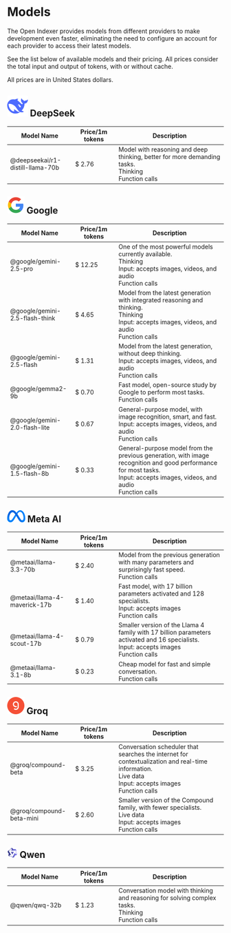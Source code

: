 # Models

The Open Indexer provides models from different providers to make development even faster, eliminating the need to configure an account for each provider to access their latest models.

See the list below of available models and their pricing. All prices consider the total input and output of tokens, with or without cache.

All prices are in United States dollars.

## <img src="/assets/icon/deepseek.svg" class="inline-icon"> DeepSeek

<table>
    <thead>
        <colgroup>
            <col style="width: 30%" />
            <col style="width: 20%" />
            <col style="width: 50%" />
        </colgroup>
        <tr>
            <th>Model Name</th>
            <th>Price/1m tokens</th>
            <th>Description</th>
        </tr>
    </thead>
    <tbody>
        <tr>
            <td>
                @deepseekai/r1-distill-llama-70b
            </td>
            <td>
                <span>$ 2.76</span>
            </td>
            <td>
                Model with reasoning and deep thinking, better for more demanding tasks.
                <div class="model-capabilities">
                    <div>
                        <i class="ri-lightbulb-line"></i>
                        Thinking
                    </div>
                    <div>
                        <i class="ri-instance-line"></i>
                        Function calls
                    </div>
                </div>
            </td>
        </tr>        
    </tbody>
</table>

## <img src="/assets/icon/google.svg" class="inline-icon"> Google

<table>
    <thead>
        <colgroup>
            <col style="width: 30%" />
            <col style="width: 20%" />
            <col style="width: 50%" />
        </colgroup>
        <tr>
            <th>Model Name</th>
            <th>Price/1m tokens</th>
            <th>Description</th>
        </tr>
    </thead>
    <tbody>
        <tr>
            <td>
                @google/gemini-2.5-pro
            </td>
            <td>
                <span>$ 12.25</span>
            </td>
            <td>
                One of the most powerful models currently available.
                <div class="model-capabilities">
                    <div>
                        <i class="ri-lightbulb-line"></i>
                        Thinking
                    </div>
                    <div>
                        <i class="ri-multi-image-fill"></i>
                        Input: accepts images, videos, and audio
                    </div>
                    <div>
                        <i class="ri-instance-line"></i>
                        Function calls
                    </div>
                </div>
            </td>
        </tr>
        <tr>
            <td>
                @google/gemini-2.5-flash-think
            </td>
            <td>
                <span>$ 4.65</span>
            </td>
            <td>
                Model from the latest generation with integrated reasoning and thinking.
                <div class="model-capabilities">
                    <div>
                        <i class="ri-lightbulb-line"></i>
                        Thinking
                    </div>
                    <div>
                        <i class="ri-multi-image-fill"></i>
                        Input: accepts images, videos, and audio
                    </div>
                    <div>
                        <i class="ri-instance-line"></i>
                        Function calls
                    </div>
                </div>
            </td>
        </tr>
        <tr>
            <td>
                @google/gemini-2.5-flash
            </td>
            <td>
                <span>$ 1.31</span>
            </td>
            <td>
                Model from the latest generation, without deep thinking.
                <div class="model-capabilities">
                    <div>
                        <i class="ri-multi-image-fill"></i>
                        Input: accepts images, videos, and audio
                    </div>
                    <div>
                        <i class="ri-instance-line"></i>
                        Function calls
                    </div>
                </div>
            </td>
        </tr>
        <tr>
            <td>
                @google/gemma2-9b
            </td>
            <td>
                <span>$ 0.70</span>
            </td>
            <td>
                Fast model, open-source study by Google to perform most tasks.
                <div class="model-capabilities">
                    <div>
                        <i class="ri-instance-line"></i>
                        Function calls
                    </div>
                </div>
            </td>
        </tr>
        <tr>
            <td>
                @google/gemini-2.0-flash-lite
            </td>
            <td>
                <span>$ 0.67</span>
            </td>
            <td>
                General-purpose model, with image recognition, smart, and fast.
                <div class="model-capabilities">
                    <div>
                        <i class="ri-multi-image-fill"></i>
                        Input: accepts images, videos, and audio
                    </div>
                    <div>
                        <i class="ri-instance-line"></i>
                        Function calls
                    </div>
                </div>
            </td>
        </tr>
        <tr>
            <td>
                @google/gemini-1.5-flash-8b
            </td>
            <td>
                <span>$ 0.33</span>
            </td>
            <td>
                General-purpose model from the previous generation, with image recognition and good performance for most tasks.
                <div class="model-capabilities">
                    <div>
                        <i class="ri-multi-image-fill"></i>
                        Input: accepts images, videos, and audio
                    </div>
                    <div>
                        <i class="ri-instance-line"></i>
                        Function calls
                    </div>
                </div>
            </td>
        </tr>
    </tbody>
</table>

## <img src="/assets/icon/meta.svg" class="inline-icon"> Meta AI

<table>
    <thead>
        <colgroup>
            <col style="width: 30%" />
            <col style="width: 20%" />
            <col style="width: 50%" />
        </colgroup>
        <tr>
            <th>Model Name</th>
            <th>Price/1m tokens</th>
            <th>Description</th>
        </tr>
    </thead>
    <tbody>
        <tr>
            <td>
                @metaai/llama-3.3-70b
            </td>
            <td>
                <span>$ 2.40</span>
            </td>
            <td>
                Model from the previous generation with many parameters and surprisingly fast speed.
                <div class="model-capabilities">
                    <div>
                        <i class="ri-instance-line"></i>
                        Function calls
                    </div>
                </div>
            </td>
        </tr>
        <tr>
            <td>
                @metaai/llama-4-maverick-17b
            </td>
            <td>
                <span>$ 1.40</span>
            </td>
            <td>
                Fast model, with 17 billion parameters activated and 128 specialists.
                <div class="model-capabilities">
                    <div>
                        <i class="ri-multi-image-fill"></i>
                        Input: accepts images
                    </div>
                    <div>
                        <i class="ri-instance-line"></i>
                        Function calls
                    </div>
                </div>
            </td>
        </tr>
        <tr>
            <td>
                @metaai/llama-4-scout-17b
            </td>
            <td>
                <span>$ 0.79</span>
            </td>
            <td>
                Smaller version of the Llama 4 family with 17 billion parameters activated and 16 specialists.
                <div class="model-capabilities">
                    <div>
                        <i class="ri-multi-image-fill"></i>
                        Input: accepts images
                    </div>
                    <div>
                        <i class="ri-instance-line"></i>
                        Function calls
                    </div>
                </div>
            </td>
        </tr>
        <tr>
            <td>
                @metaai/llama-3.1-8b
            </td>
            <td>
                <span>$ 0.23</span>
            </td>
            <td>
                Cheap model for fast and simple conversation.
                <div class="model-capabilities">
                    <div>
                        <i class="ri-instance-line"></i>
                        Function calls
                    </div>
                </div>
            </td>
        </tr>
    </tbody>
</table>

## <img src="/assets/icon/groq.svg" class="inline-icon"> Groq

<table>
    <thead>
        <colgroup>
            <col style="width: 30%" />
            <col style="width: 20%" />
            <col style="width: 50%" />
        </colgroup>
        <tr>
            <th>Model Name</th>
            <th>Price/1m tokens</th>
            <th>Description</th>
        </tr>
    </thead>
    <tbody>
        <tr>
            <td>
                @groq/compound-beta
            </td>
            <td>
                <span>$ 3.25</span>
            </td>
            <td>
                Conversation scheduler that searches the internet for contextualization and real-time information.
                <div class="model-capabilities">
                    <div>
                        <i class="ri-global-line"></i>
                        Live data
                    </div>
                    <div>
                        <i class="ri-multi-image-fill"></i>
                        Input: accepts images
                    </div>
                    <div>
                        <i class="ri-instance-line"></i>
                        Function calls
                    </div>
                </div>
            </td>
        </tr>
        <tr>
            <td>
                @groq/compound-beta-mini
            </td>
            <td>
                <span>$ 2.60</span>
            </td>
            <td>
                Smaller version of the Compound family, with fewer specialists.
                <div class="model-capabilities">
                    <div>
                        <i class="ri-global-line"></i>
                        Live data
                    </div>
                    <div>
                        <i class="ri-multi-image-fill"></i>
                        Input: accepts images
                    </div>
                    <div>
                        <i class="ri-instance-line"></i>
                        Function calls
                    </div>
                </div>
            </td>
        </tr>
    </tbody>
</table>

## <img src="/assets/icon/qwen.svg" class="inline-icon"> Qwen

<table>
    <thead>
        <colgroup>
            <col style="width: 30%" />
            <col style="width: 20%" />
            <col style="width: 50%" />
        </colgroup>
        <tr>
            <th>Model Name</th>
            <th>Price/1m tokens</th>
            <th>Description</th>
        </tr>
    </thead>
    <tbody>
        <tr>
            <td>
                @qwen/qwq-32b
            </td>
            <td>
                <span>$ 1.23</span>
            </td>
            <td>
                Conversation model with thinking and reasoning for solving complex tasks.
                <div class="model-capabilities">
                    <div>
                        <i class="ri-lightbulb-line"></i>
                        Thinking
                    </div>
                    <div>
                        <i class="ri-instance-line"></i>
                        Function calls
                    </div>
                </div>
            </td>
        </tr>
    </tbody>
</table>